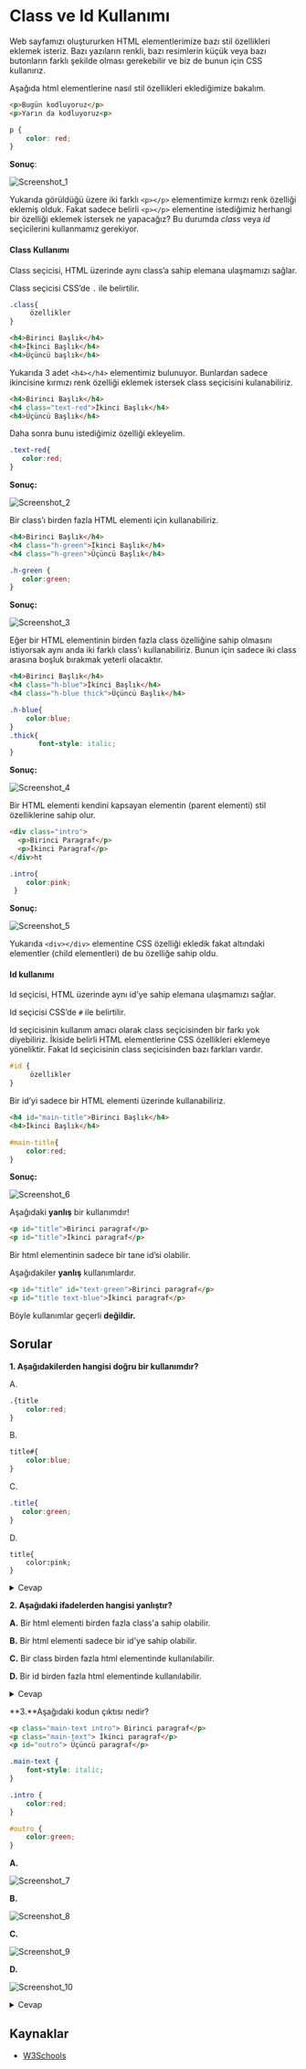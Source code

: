 # Class ve Id Kullanımı

Web sayfamızı oluştururken HTML elementlerimize bazı stil özellikleri eklemek isteriz. Bazı yazıların renkli, bazı resimlerin küçük veya bazı butonların farklı şekilde olması gerekebilir ve biz de bunun için CSS kullanırız. 

Aşağıda html elementlerine nasıl stil özellikleri eklediğimize bakalım.

```html
<p>Bugün kodluyoruz</p>
<p>Yarın da kodluyoruz<p>
```

```css
p {
	color: red;
}
```

**Sonuç**:

![Screenshot_1](assets/Screenshot_1.jpg)



Yukarıda görüldüğü üzere iki farklı `<p></p>` elementimize kırmızı renk özelliği eklemiş olduk. Fakat sadece belirli `<p></p>` elementine istediğimiz herhangi bir özelliği eklemek istersek ne yapacağız? Bu durumda *class* veya *id* seçicilerini kullanmamız gerekiyor.

#### **Class Kullanımı**

Class seçicisi, HTML üzerinde aynı class’a sahip elemana ulaşmamızı sağlar.

Class seçicisi CSS’de `.` ile belirtilir.

```css
.class{
     özellikler
}
```

```html
<h4>Birinci Başlık</h4>
<h4>İkinci Başlık</h4>
<h4>Üçüncü başlık</h4>
```

Yukarıda 3 adet `<h4></h4>` elementimiz bulunuyor. Bunlardan sadece ikincisine kırmızı renk özelliği eklemek istersek class seçicisini kulanabiliriz.

```html
<h4>Birinci Başlık</h4>
<h4 class="text-red">İkinci Başlık</h4>
<h4>Üçüncü Başlık</h4>

```

Daha sonra bunu istediğimiz özelliği ekleyelim.

```css
.text-red{
   color:red;
}

```



**Sonuç:**

![Screenshot_2](assets/Screenshot_2.jpg)



Bir class’ı birden fazla HTML elementi için kullanabiliriz.

```html
<h4>Birinci Başlık</h4>
<h4 class="h-green">İkinci Başlık</h4>
<h4 class="h-green">Üçüncü Başlık</h4>

```

```css
.h-green {
   color:green;
}
```

**Sonuç:**

![Screenshot_3](assets/Screenshot_3.jpg)





Eğer bir HTML elementinin birden fazla class özelliğine sahip olmasını istiyorsak aynı anda iki farklı class’ı kullanabiliriz. Bunun için sadece iki class arasına boşluk bırakmak yeterli olacaktır.

```html
<h4>Birinci Başlık</h4>
<h4 class="h-blue">İkinci Başlık</h4>
<h4 class="h-blue thick">Üçüncü Başlık</h4>

```

```css
.h-blue{
    color:blue;
}
.thick{
       font-style: italic;
}

```

**Sonuç:**

![Screenshot_4](assets/Screenshot_4.jpg)



Bir HTML elementi kendini kapsayan elementin (parent elementi) stil özelliklerine sahip olur.

```html
<div class="intro">
  <p>Birinci Paragraf</p>
  <p>İkinci Paragraf</p>
</div>ht
```

```css
.intro{
    color:pink;
 }
```

**Sonuç:**

![Screenshot_5](assets/Screenshot_5.jpg)



Yukarıda `<div></div>` elementine CSS özelliği ekledik fakat altındaki elementler (child elementleri) de bu özelliğe sahip oldu.

#### **Id kullanımı**

Id seçicisi, HTML üzerinde aynı id’ye sahip elemana ulaşmamızı sağlar.

Id seçicisi CSS’de `#` ile belirtilir.

Id seçicisinin kullanım amacı olarak class seçicisinden bir farkı yok diyebiliriz. İkiside belirli HTML elementlerine CSS özellikleri eklemeye yöneliktir. Fakat Id seçicisinin class seçicisinden bazı farkları vardır.

```css
#id {
     özellikler
}

```

Bir id’yi sadece bir HTML elementi üzerinde kullanabiliriz.

```html
<h4 id="main-title">Birinci Başlık</h4>
<h4>İkinci Başlık</h4>
```

```css
#main-title{
	color:red;
}

```

**Sonuç:**

![Screenshot_6](assets/Screenshot_6.jpg)

Aşağıdaki **yanlış** bir kullanımdır!

```html
<p id="title">Birinci paragraf</p>
<p id="title">İkinci paragraf</p>
```

Bir html elementinin sadece bir tane id’si olabilir. 

Aşağıdakiler **yanlış** kullanımlardır.

```html
<p id="title" id="text-green">Birinci paragraf</p>
<p id="title text-blue">İkinci paragraf</p>
```

Böyle kullanımlar geçerli **değildir.**



## Sorular

**1. Aşağıdakilerden hangisi doğru bir kullanımdır?**

A.

```css
.{title
	color:red;
}
```

B.

```css
title#{
	color:blue;
}
```

C.

```css
.title{
   color:green;
}
```

D.

```
title{
    color:pink;
}
```



<details> 
    <summary>
    Cevap
    </summary>
    <p>Doğru cevap: C seçeneği</p>
</details>


**2.  Aşağıdaki ifadelerden hangisi yanlıştır?**

**A.** Bir html elementi birden fazla class'a sahip olabilir.

**B.** Bir html elementi sadece bir  id'ye sahip olabilir.

**C.** Bir class birden fazla html elementinde kullanılabilir.

**D.** Bir id birden fazla html elementinde kullanılabilir.



<details> 
    <summary>
    Cevap
    </summary>
    <p>Doğru cevap: D seçeneği</p>
    <p>
        Bir id sadece bir html elemanında kullanılabilir.
    </p>
</details>

**3.**Aşağıdaki  kodun çıktısı nedir?

```html
<p class="main-text intro"> Birinci paragraf</p>
<p class="main-text"> İkinci paragraf</p>
<p id="outro"> Üçüncü paragraf</p>
```

```css
.main-text {
    font-style: italic;
}

.intro {
    color:red;
}

#outro {
    color:green;
}
```



**A.**

![Screenshot_7](assets/Screenshot_7.jpg)

**B.**

![Screenshot_8](assets/Screenshot_8.jpg)

**C.**

![Screenshot_9](assets/Screenshot_9.jpg)

**D.**

![Screenshot_10](assets/Screenshot_10.jpg)



<details> 
    <summary>
    Cevap
    </summary>
    <p>Doğru cevap: B seçeneği</p>
</details>






## **Kaynaklar**

- [W3Schools](www.w3schools.com)
